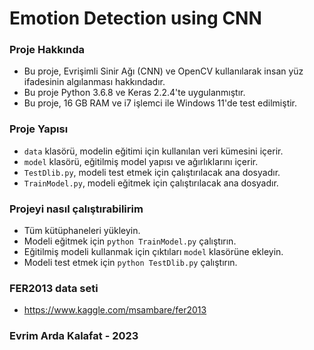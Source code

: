 # Emotion Detection using CNN
### Proje Hakkında

- Bu proje, Evrişimli Sinir Ağı (CNN) ve OpenCV kullanılarak insan yüz ifadesinin algılanması hakkındadır.
- Bu proje Python 3.6.8 ve Keras 2.2.4'te uygulanmıştır.
- Bu proje, 16 GB RAM ve i7 işlemci ile Windows 11'de test edilmiştir.

### Proje Yapısı

- `data` klasörü, modelin eğitimi için kullanılan veri kümesini içerir.
- `model` klasörü, eğitilmiş model yapısı ve ağırlıklarını içerir.
- `TestDlib.py`, modeli test etmek için çalıştırılacak ana dosyadır.
- `TrainModel.py`, modeli eğitmek için çalıştırılacak ana dosyadır.

### Projeyi nasıl çalıştırabilirim

- Tüm kütüphaneleri yükleyin.
- Modeli eğitmek için `python TrainModel.py` çalıştırın.
- Eğitilmiş modeli kullanmak için çıktıları `model` klasörüne ekleyin.
- Modeli test etmek için `python TestDlib.py` çalıştırın.

### FER2013 data seti
- https://www.kaggle.com/msambare/fer2013

### Evrim Arda Kalafat - 2023
